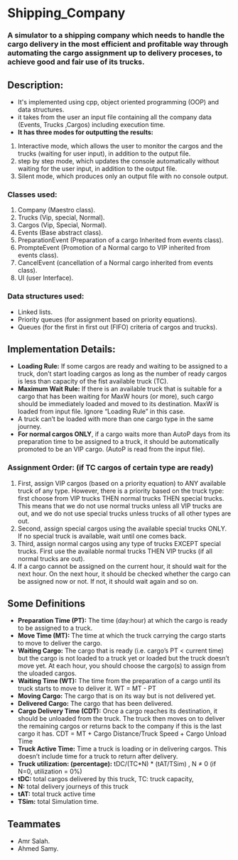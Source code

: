 # Shipping_Company
### A simulator to a shipping company which needs to handle the cargo delivery in the most efficient and profitable way through automating the cargo assignment up to delivery proceses, to achieve good and fair use of its trucks.
## **Description:**
- It's implemented using cpp, object oriented programming (OOP) and data structures.
- it takes from the user an input file containing all the company data (Events, Trucks ,Cargos) including execution time.
- **It has three modes for outputting the results:**
1. Interactive mode, which allows the user to monitor the cargos and the trucks (waiting for user input), in addition to the output file.
2. step by step mode,  which updates the console automatically without waiting for the user input, in addition to the output file.
3. Silent mode, which produces only an output file with no console output. 
### Classes used:
1. Company (Maestro class).
2. Trucks (Vip, special, Normal).
3. Cargos (Vip, Special, Normal).
4. Events (Base abstract class).
5. PreparationEvent (Preparation of a cargo Inherited from events class).
6. PrompteEvent (Promotion of a Normal cargo to VIP inherited from events class).
7. CancelEvent (cancellation of a Normal cargo inherited from events class).
8. UI (user Interface).
### Data structures used:
- Linked lists.
- Priority queues (for assignment based on priority equations).
- Queues (for the first in first out (FIFO) criteria of cargos and trucks).
## Implementation Details:
- **Loading Rule:** If some cargos are ready and waiting to be assigned to a truck,
don’t start loading cargos as long as the number of ready cargos is less than
capacity of the fist available truck (TC).
- **Maximum Wait Rule:** If there is an available truck that is suitable for a cargo that
has been waiting for MaxW hours (or more), such cargo should be immediately
loaded and moved to its destination. MaxW is loaded from input file. Ignore
“Loading Rule” in this case.
- A truck can’t be loaded with more than one cargo type in the same journey.
- **For normal cargos ONLY**, if a cargo waits more than AutoP days from its
preparation time to be assigned to a truck, it should be automatically
promoted to be an VIP cargo. (AutoP is read from the input file).
### Assignment Order: (if TC cargos of certain type are ready)
1. First, assign VIP cargos (based on a priority equation) to ANY available truck of any type. However, there is a
priority based on the truck type: first choose from VIP trucks THEN normal
trucks THEN special trucks. This means that we do not use normal trucks unless
all VIP trucks are out, and we do not use special trucks unless trucks of all other
types are out.
2. Second, assign special cargos using the available special trucks ONLY. If no
special truck is available, wait until one comes back.
3. Third, assign normal cargos using any type of trucks EXCEPT special trucks.
First use the available normal trucks THEN VIP trucks (if all normal trucks are
out).
4. If a cargo cannot be assigned on the current hour, it should wait for the next
hour. On the next hour, it should be checked whether the cargo can be assigned
now or not. If not, it should wait again and so on.
## Some Definitions
- **Preparation Time (PT):** The time (day:hour) at which the cargo is ready
to be assigned to a truck.
- **Move Time (MT):** The time at which the truck carrying the cargo starts to
move to deliver the cargo.
- **Waiting Cargo:** The cargo that is ready (i.e. cargo’s PT < current time) but
the cargo is not loaded to a truck yet or loaded but the truck doesn’t move yet.
At each hour, you should choose the cargo(s) to assign from the uloaded cargos.
- **Waiting Time (WT):** The time from the preparation of a cargo until its
truck starts to move to deliver it.
WT = MT - PT
- **Moving Cargo:** The cargo that is on its way but is not delivered yet.
- **Delivered Cargo:** The cargo that has been delivered.
- **Cargo Delivery Time (CDT):**
Once a cargo reaches its destination, it should be unloaded from the truck. The
truck then moves on to deliver the remaining cargos or returns back to the
company if this is the last cargo it has.
CDT = MT + Cargo Distance/Truck Speed + Cargo Unload Time
- **Truck Active Time:** Time a truck is loading or in delivering cargos. This
doesn’t include time for a truck to return after delivery.
- **Truck utilization: (percentage):**
tDC/(TC*N) * (tAT/TSim) , N ≠ 0 (if N=0, utilization = 0%)
- **tDC:** total cargos delivered by this truck, TC: truck capacity,
- **N:** total delivery journeys of this truck
- **tAT:** total truck active time
- **TSim:** total Simulation time.
## Teammates
- Amr Salah.
- Ahmed Samy.
